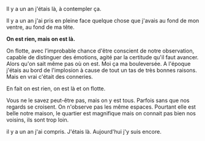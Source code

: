Il y a un an j'étais là, à contempler ça.






Il y a un an j'ai pris en pleine face quelque chose que j'avais au fond de mon ventre, au fond de ma tête.

**On est rien, mais on est là.**

On flotte, avec l’improbable chance d'être conscient de notre observation, capable de distinguer des émotions, agité par la certitude qu'il faut avancer. Alors qu'on sait même pas où on est. Moi ça ma bouleversée. A l'époque j'étais au bord de l'implosion à cause de tout un tas de très bonnes raisons. Mais en vrai c'était des conneries.

En fait on est rien, on est là et on flotte.

Vous ne le savez peut-être pas, mais on y est tous. Parfois sans que nos regards se croisent. On n'observe pas les même espaces. Pourtant elle est belle notre maison, le quartier est magnifique mais on connait pas bien nos voisins, ils sont trop loin.

il y a un an j'ai compris. J'étais là. Aujourd'hui j'y suis encore.
